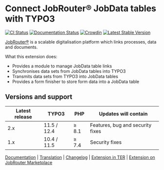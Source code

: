 # Connect JobRouter® JobData tables with TYPO3

[![CI Status](https://github.com/brotkrueml/typo3-jobrouter-data/workflows/CI/badge.svg?branch=main)](https://github.com/brotkrueml/typo3-jobrouter-data/actions?query=workflow%3ACI)
[![Documentation Status](https://readthedocs.org/projects/typo3-jobrouter-data/badge/?version=latest)](https://typo3-jobrouter.readthedocs.io/projects/data/)
[![Crowdin](https://badges.crowdin.net/typo3-extension-jobrouterdata/localized.svg)](https://crowdin.com/project/typo3-extension-jobrouterdata)
[![Latest Stable Version](https://img.shields.io/packagist/v/brotkrueml/typo3-jobrouter-data.svg?label=stable)](https://packagist.org/packages/brotkrueml/typo3-jobrouter-data)

[JobRouter®](https://www.jobrouter.com/) is a scalable digitalisation
platform which links processes, data and documents.

What this extension does:
  * Provides a module to manage JobData table links
  * Synchronises data sets from JobData tables into TYPO3
  * Transmits data sets from TYPO3 into JobData tables
  * Provides a form finisher to store form data into a JobData table

## Versions and support

| Latest release | TYPO3       | PHP   | Updates will contain             |
|----------------|-------------|-------|----------------------------------|
| 2.x            | 11.5 / 12.4 | ≥ 8.1 | Features, bug and security fixes |
| 1.x            | 10.4 / 11.5 | ≥ 7.4 | Security fixes                   |

[Documentation](https://typo3-jobrouter.readthedocs.io/projects/data/) |
[Translation](https://crowdin.com/project/typo3-extension-jobrouterdata) |
[Changelog](https://github.com/brotkrueml/typo3-jobrouter-data/blob/main/CHANGELOG.md) |
[Extension in TER](https://extensions.typo3.org/extension/jobrouter_data/) |
[Extension on JobRouter Marketplace](https://marketplace.jobrouter.com/en/product/typo3-jobrouter-data/)
